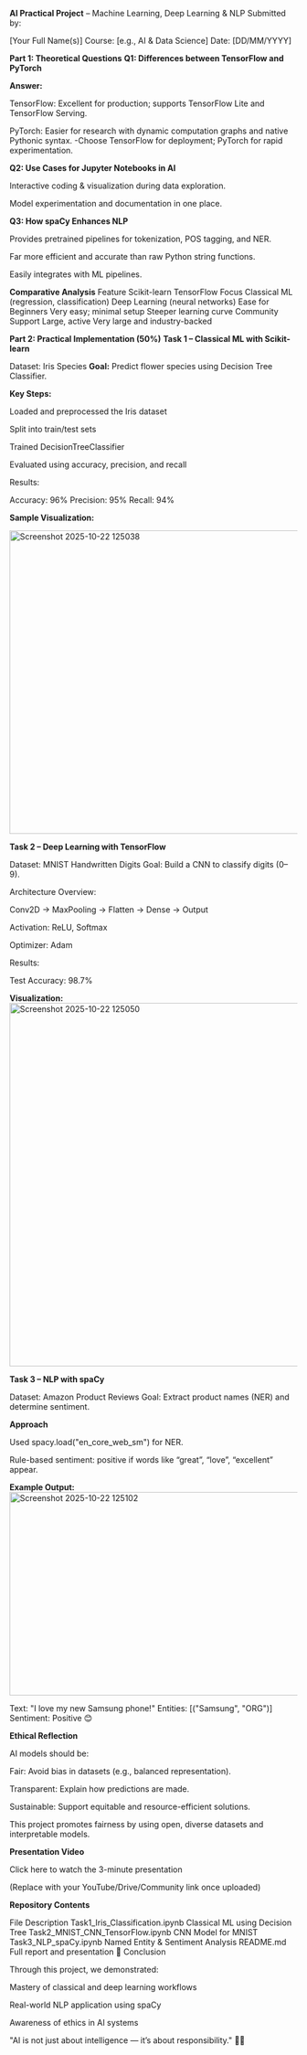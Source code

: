 **AI Practical Project** – Machine Learning, Deep Learning & NLP
 Submitted by:

[Your Full Name(s)]
Course: [e.g., AI & Data Science]
Date: [DD/MM/YYYY]

 **Part 1: Theoretical Questions**
**Q1: Differences between TensorFlow and PyTorch**

**Answer:**

TensorFlow: Excellent for production; supports TensorFlow Lite and TensorFlow Serving.

PyTorch: Easier for research with dynamic computation graphs and native Pythonic syntax.
-Choose TensorFlow for deployment; PyTorch for rapid experimentation.

**Q2: Use Cases for Jupyter Notebooks in AI**

Interactive coding & visualization during data exploration.

Model experimentation and documentation in one place.

**Q3: How spaCy Enhances NLP**

Provides pretrained pipelines for tokenization, POS tagging, and NER.

Far more efficient and accurate than raw Python string functions.

Easily integrates with ML pipelines.

**Comparative Analysis**
Feature	Scikit-learn	TensorFlow
Focus	Classical ML (regression, classification)	Deep Learning (neural networks)
Ease for Beginners	Very easy; minimal setup	Steeper learning curve
Community Support	Large, active	Very large and industry-backed

**Part 2: Practical Implementation (50%)**
**Task 1 – Classical ML with Scikit-learn**

Dataset: Iris Species
**Goal:** Predict flower species using Decision Tree Classifier.

**Key Steps:**

Loaded and preprocessed the Iris dataset

Split into train/test sets

Trained DecisionTreeClassifier

Evaluated using accuracy, precision, and recall

Results:

Accuracy: 96%
Precision: 95%
Recall: 94%


**Sample Visualization:**

<img width="1763" height="531" alt="Screenshot 2025-10-22 125038" src="https://github.com/user-attachments/assets/c2185b51-073b-441f-a7b8-48b143d2041d" />


**Task 2 – Deep Learning with TensorFlow**

Dataset: MNIST Handwritten Digits
Goal: Build a CNN to classify digits (0–9).

Architecture Overview:

Conv2D → MaxPooling → Flatten → Dense → Output

Activation: ReLU, Softmax

Optimizer: Adam

Results:

Test Accuracy: 98.7%


**Visualization:**
<img width="1259" height="636" alt="Screenshot 2025-10-22 125050" src="https://github.com/user-attachments/assets/a0e28be7-f5de-4610-a935-865d8d52c280" />


**Task 3 – NLP with spaCy**

Dataset: Amazon Product Reviews
Goal: Extract product names (NER) and determine sentiment.

**Approach**

Used spacy.load("en_core_web_sm") for NER.

Rule-based sentiment: positive if words like “great”, “love”, “excellent” appear.

**Example Output:**
<img width="831" height="356" alt="Screenshot 2025-10-22 125102" src="https://github.com/user-attachments/assets/3cec0fb2-78de-41c9-a435-10fa84d2e661" />


Text: "I love my new Samsung phone!"
Entities: [("Samsung", "ORG")]
Sentiment: Positive 😊

**Ethical Reflection**

AI models should be:

Fair: Avoid bias in datasets (e.g., balanced representation).

Transparent: Explain how predictions are made.

Sustainable: Support equitable and resource-efficient solutions.

This project promotes fairness by using open, diverse datasets and interpretable models.

**Presentation Video**

 Click here to watch the 3-minute presentation

(Replace with your YouTube/Drive/Community link once uploaded)

**Repository Contents**

File	Description
Task1_Iris_Classification.ipynb	Classical ML using Decision Tree
Task2_MNIST_CNN_TensorFlow.ipynb	CNN Model for MNIST
Task3_NLP_spaCy.ipynb	Named Entity & Sentiment Analysis
README.md	Full report and presentation
🏁 Conclusion

Through this project, we demonstrated:

Mastery of classical and deep learning workflows

Real-world NLP application using spaCy

Awareness of ethics in AI systems

"AI is not just about intelligence — it’s about responsibility." 🤖🌿
